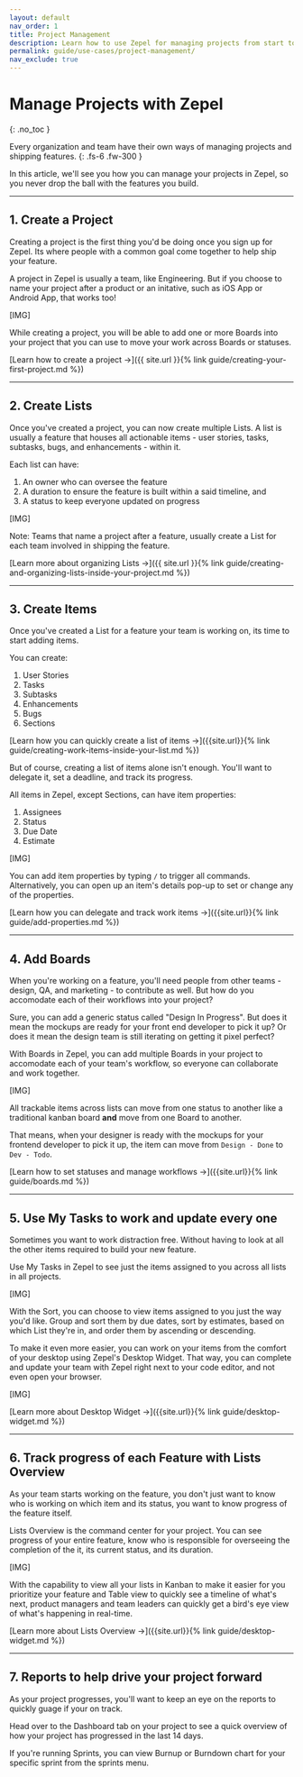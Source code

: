 ```yaml
---
layout: default
nav_order: 1
title: Project Management
description: Learn how to use Zepel for managing projects from start to finish.
permalink: guide/use-cases/project-management/
nav_exclude: true
---
```

# Manage Projects with Zepel
{: .no_toc }

Every organization and team have their own ways of managing projects and shipping features.
{: .fs-6 .fw-300 }

In this article, we'll see you how you can manage your projects in Zepel, so you never drop the ball with the features you build.

---

## 1. Create a Project

Creating a project is the first thing you'd be doing once you sign up for Zepel. Its where people with a common goal come together to help ship your feature. 

A project in Zepel is usually a team, like Engineering. But if you choose to name your project after a product or an initative, such as iOS App or Android App, that works too!

[IMG]

While creating a project, you will be able to add one or more Boards into your project that you can use to move your work across Boards or statuses.

[Learn how to create a project ->]({{ site.url }}{% link guide/creating-your-first-project.md %})

---

## 2. Create Lists

Once you've created a project, you can now create multiple Lists. A list is usually a feature that houses all actionable items - user stories, tasks, subtasks, bugs, and enhancements - within it. 

Each list can have: 
1. An owner who can oversee the feature 
2. A duration to ensure the feature is built within a said timeline, and
3. A status to keep everyone updated on progress

[IMG]

Note: Teams that name a project after a feature, usually create a List for each team involved in shipping the feature.

[Learn more about organizing Lists ->]({{ site.url }}{% link guide/creating-and-organizing-lists-inside-your-project.md %})

---

## 3. Create Items

Once you've created a List for a feature your team is working on, its time to start adding items. 

You can create:
1. User Stories
2. Tasks
3. Subtasks
4. Enhancements
5. Bugs
6. Sections

[Learn how you can quickly create a list of items ->]({{site.url}}{% link guide/creating-work-items-inside-your-list.md %})

But of course, creating a list of items alone isn't enough. You'll want to delegate it, set a deadline, and track its progress.

All items in Zepel, except Sections, can have item properties:
1. Assignees
2. Status
3. Due Date
4. Estimate

[IMG]

You can add item properties by typing ```/``` to trigger all commands. Alternatively, you can open up an item's details pop-up to set or change any of the properties.

[Learn how you can delegate and track work items ->]({{site.url}}{% link guide/add-properties.md %})

---

## 4. Add Boards

When you're working on a feature, you'll need people from other teams - design, QA, and marketing - to contribute as well. But how do you accomodate each of their workflows into your project? 

Sure, you can add a generic status called "Design In Progress". But does it mean the mockups are ready for your front end developer to pick it up? Or does it mean the design team is still iterating on getting it pixel perfect?

With Boards in Zepel, you can add multiple Boards in your project to accomodate each of your team's workflow, so everyone can collaborate and work together.

[IMG]

All trackable items across lists can move from one status to another like a traditional kanban board **and** move from one Board to another. 

That means, when your designer is ready with the mockups for your frontend developer to pick it up, the item can move from ```Design - Done``` to ```Dev - Todo```.

[Learn how to set statuses and manage workflows ->]({{site.url}}{% link guide/boards.md %})

---

## 5. Use My Tasks to work and update every one

Sometimes you want to work distraction free. Without having to look at all the other items required to build your new feature.

Use My Tasks in Zepel to see just the items assigned to you across all lists in all projects. 

[IMG]

With the Sort, you can choose to view items assigned to you just the way you'd like. Group and sort them by due dates, sort by estimates, based on which List they're in, and order them by ascending or descending.

To make it even more easier, you can work on your items from the comfort of your desktop using Zepel's Desktop Widget. That way, you can complete and update your team with Zepel right next to your code editor, and not even open your browser.

[IMG]

[Learn more about Desktop Widget ->]({{site.url}}{% link guide/desktop-widget.md %})

---

## 6. Track progress of each Feature with Lists Overview

As your team starts working on the feature, you don't just want to know who is working on which item and its status, you want to know progress of the feature itself. 

Lists Overview is the command center for your project. You can see progress of your entire feature, know who is responsible for overseeing the completion of the it, its current status, and its duration.

[IMG]

With the capability to view all your lists in Kanban to make it easier for you prioritize your feature and Table view to quickly see a timeline of what's next, product managers and team leaders can quickly get a bird's eye view of what's happening in real-time.

[Learn more about Lists Overview ->]({{site.url}}{% link guide/desktop-widget.md %})

---

## 7. Reports to help drive your project forward

As your project progresses, you'll want to keep an eye on the reports to quickly guage if your on track.

Head over to the Dashboard tab on your project to see a quick overview of how your project has progressed in the last 14 days.

If you're running Sprints, you can view Burnup or Burndown chart for your specific sprint from the sprints menu.